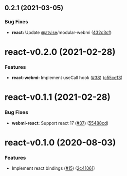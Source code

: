 <a name="0.2.1"></a>
## 0.2.1 (2021-03-05)


### Bug Fixes

* **react:** Update [@atvise](https://github.com/atvise)/modular-webmi ([432c3cf](https://github.com/atvise/create-atvise-app/commits/432c3cf))




<a name="react-v0.2.0"></a>
# react-v0.2.0 (2021-02-28)


### Features

* **react-webmi:** Implement useCall hook ([#38](https://github.com/atvise/create-atvise-app/issues/38)) ([c55ce13](https://github.com/atvise/create-atvise-app/commits/c55ce13))




<a name="react-v0.1.1"></a>
# react-v0.1.1 (2021-02-28)


### Bug Fixes

* **webmi-react:** Support react 17 ([#37](https://github.com/atvise/create-atvise-app/issues/37)) ([55488cd](https://github.com/atvise/create-atvise-app/commits/55488cd))




<a name="react-v0.1.0"></a>
# react-v0.1.0 (2020-08-03)


### Features

* Implement react bindings ([#15](https://github.com/atvise/create-atvise-app/issues/15)) ([2c41061](https://github.com/atvise/create-atvise-app/commits/2c41061))



